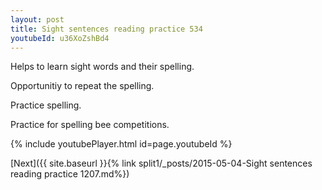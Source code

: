 ```yaml
---
layout: post
title: Sight sentences reading practice 534
youtubeId: u36XoZshBd4
---
```

 
 
Helps to learn sight words and their spelling.

Opportunitiy to repeat the spelling. 

Practice spelling. 
 
Practice for spelling bee competitions. 
 
{% include youtubePlayer.html id=page.youtubeId %}
 
 

[Next]({{ site.baseurl }}{% link  split1/_posts/2015-05-04-Sight sentences reading practice 1207.md%})
 
